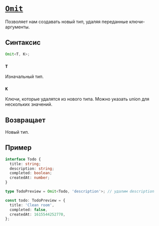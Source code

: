 # [`Omit`](../index.md)

Позволяет нам создавать новый тип, удаляя переданные ключи-аргументы.

## Синтаксис

```ts
Omit<T, K>;
```

### `T`

Изначальный тип.

### `K`

Ключи, которые удалятся из нового типа. Можно указать union для нескольких значений.

## Возвращает

Новый тип.

## Пример

```ts
interface Todo {
  title: string;
  description: string;
  completed: boolean;
  createdAt: number;
}

type TodoPreview = Omit<Todo, 'description'>; // удалим description

const todo: TodoPreview = {
  title: 'Clean room',
  completed: false,
  createdAt: 1615544252770,
};
```
